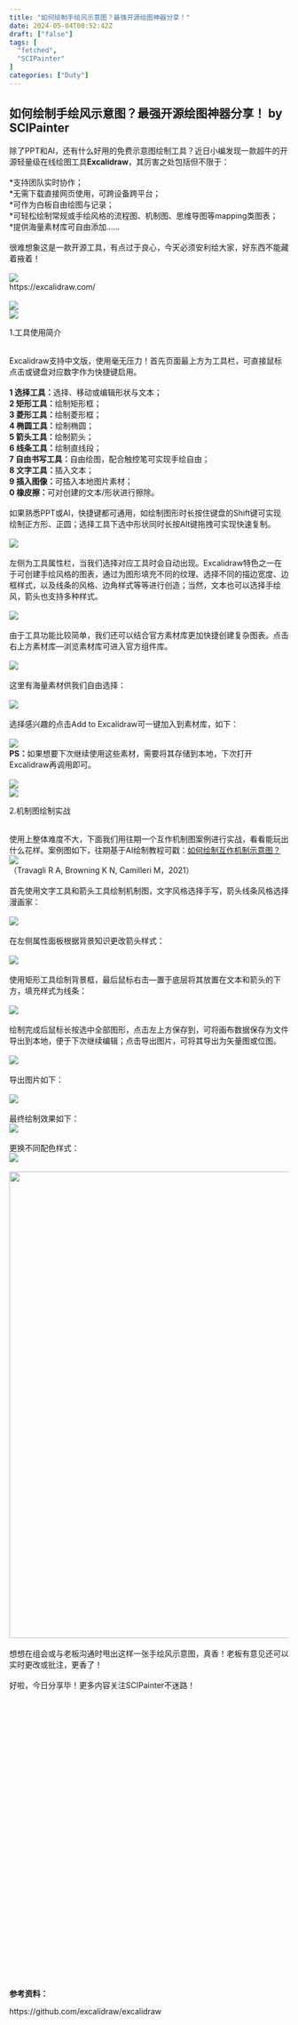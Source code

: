```yaml
---
title: "如何绘制手绘风示意图？最强开源绘图神器分享！"
date: 2024-05-04T00:52:42Z
draft: ["false"]
tags: [
  "fetched",
  "SCIPainter"
]
categories: ["Duty"]
---
```

如何绘制手绘风示意图？最强开源绘图神器分享！ by SCIPainter
------
<div><section data-mpa-powered-by="yiban.io"><span>除了PPT和AI，还有什么好用的免费示意图绘制工具？近日小编发现一款超牛的开源轻量级在线绘图工具</span><span><strong>Excalidraw</strong></span><span>，其厉害之处包括但不限于：</span></section><section><span><br></span></section><section><span>*支持团队实时协作；</span></section><section><span>*无需下载直接网页使用，可跨设备跨平台；</span></section><section><span>*可作为白板自由绘图与记录；</span></section><section><span>*可轻松绘制常规或手绘风格的流程图、机制图、思维导图等mapping类图表；</span></section><section><span>*提供海量素材库可自由添加……</span></section><section><br></section><section><span>很难想象这是一款开源工具，有点过于良心，今天必须安利给大家，好东西不能藏着掖着！</span></section><section><span><br></span></section><section><img data-imgfileid="100056508" data-ratio="0.6935185185185185" data-src="https://mmbiz.qpic.cn/sz_mmbiz_png/tgUVxVRjT6lccIehBc4cofGoFmBN5XG7Lm7HWLCaCANvic6108FticGHuExMaPL2QD36CFkQpLf6oo35SfYK6rSg/640?wx_fmt=png&amp;from=appmsg" data-type="png" data-w="1080" src="https://mmbiz.qpic.cn/sz_mmbiz_png/tgUVxVRjT6lccIehBc4cofGoFmBN5XG7Lm7HWLCaCANvic6108FticGHuExMaPL2QD36CFkQpLf6oo35SfYK6rSg/640?wx_fmt=png&amp;from=appmsg"><span></span></section><section><span>https://excalidraw.com/</span></section><section><br></section><section data-mpa-template="t" mpa-from-tpl="t"><section data-mid="" mpa-from-tpl="t"><section data-mid="" mpa-from-tpl="t"><section data-mid="" mpa-from-tpl="t"><img data-ratio="0.7777777777777778" data-src="https://mmbiz.qpic.cn/sz_mmbiz_png/nfl8I5sWgCIfjXoHTMA7kU0ulxogfWVY4kBPcTcoEVA9Efsyeb5oDTnCeicZKtqzuDia4KWdNrLib8IiawrgmymPlQ/640" data-w="36" src="https://mmbiz.qpic.cn/sz_mmbiz_png/nfl8I5sWgCIfjXoHTMA7kU0ulxogfWVY4kBPcTcoEVA9Efsyeb5oDTnCeicZKtqzuDia4KWdNrLib8IiawrgmymPlQ/640"></section><section data-mid="" mpa-from-tpl="t"><img data-ratio="0.7777777777777778" data-src="https://mmbiz.qpic.cn/mmbiz_png/BsibgGYkTuEAbTkFh3icrGINo9ia5LDiciadhGuL2yanbibqQ28S8vFqrTPpEYPDR9Fd8mkOYE0huvo2WNUAllJNxKzA/640" data-w="36" src="https://mmbiz.qpic.cn/mmbiz_png/BsibgGYkTuEAbTkFh3icrGINo9ia5LDiciadhGuL2yanbibqQ28S8vFqrTPpEYPDR9Fd8mkOYE0huvo2WNUAllJNxKzA/640"></section><section data-mid="" mpa-from-tpl="t"><section data-mid="" mpa-from-tpl="t"><section data-mid="" mpa-from-tpl="t"><p data-mid="" mpa-is-content="t">1.工具使用简介</p></section></section></section></section></section></section><section><span></span></section><section><br></section><section><span>Excalidraw支持中文版，使用毫无压力！首先页面最上方为</span><span>工具栏</span><span>，可直接鼠标点击或键盘对应数字作为快捷键启用。</span></section><section><span><br></span></section><section><span><strong><span>1 选择工具：</span></strong></span><span>选择、移动或编辑形状与文本；</span></section><section><span><strong>2 矩形工具：</strong></span><span>绘制矩形框；</span></section><section><span><strong>3 菱形工具：</strong></span><span>绘制菱形框；</span></section><section><span><strong>4 椭圆工具：</strong></span><span>绘制椭圆；</span></section><section><span><strong>5</strong></span><span><strong> 箭头工具：</strong></span><span>绘制箭头；</span></section><section><span><strong>6 线条工具：</strong></span><span>绘制直线段；</span></section><section><span><strong>7 自由书写工具：</strong></span><span>自由绘图，配合触控笔可实现手绘自由；</span></section><section><span><strong>8 文字工具：</strong></span><span>插入文本；</span></section><section><span><strong>9 插入图像：</strong></span><span>可插入本地图片素材；</span></section><section><span><strong>0 橡皮擦：</strong></span><span>可对创建的文本/形状进行擦除。</span></section><section><br></section><section><span>如果熟悉PPT或AI，快捷键都可通用，如绘制图形时长按住键盘的</span><span>Shift键</span><span>可实现绘制正方形、正圆；选择工具下选中形状同时长按</span><span>Alt键</span><span>拖拽可实现快速复制。</span></section><section><br></section><section><img data-imgfileid="100056509" data-ratio="0.6916666666666667" data-src="https://mmbiz.qpic.cn/sz_mmbiz_png/tgUVxVRjT6lccIehBc4cofGoFmBN5XG78N8JLnBKErFHbGFzYMJiaTK0YmqMrLtFY98ia2SHZszVpbLIlTfIAs0Q/640?wx_fmt=png&amp;from=appmsg" data-type="png" data-w="1080" src="https://mmbiz.qpic.cn/sz_mmbiz_png/tgUVxVRjT6lccIehBc4cofGoFmBN5XG78N8JLnBKErFHbGFzYMJiaTK0YmqMrLtFY98ia2SHZszVpbLIlTfIAs0Q/640?wx_fmt=png&amp;from=appmsg"></section><section><span><br></span></section><section><span>左侧为</span><span>工具属性栏</span><span>，当我们选择对应工具时会自动出现。Excalidraw特色之一在于可创建手绘风格的图表，通过为图形填充不同的纹理、选择不同的描边宽度、边框样式，以及线条的风格、边角样式等等进行创造；当然，文本也可以选择手绘风，箭头也支持多种样式。</span></section><section><span><br></span></section><section><img data-imgfileid="100056511" data-ratio="0.6916666666666667" data-src="https://mmbiz.qpic.cn/sz_mmbiz_png/tgUVxVRjT6lccIehBc4cofGoFmBN5XG7IklZgQabeCkpicvWYcno3pl8fUvpZ8QItgQpvK0WIWaoHh30I5ibiaCMA/640?wx_fmt=png&amp;from=appmsg" data-type="png" data-w="1080" src="https://mmbiz.qpic.cn/sz_mmbiz_png/tgUVxVRjT6lccIehBc4cofGoFmBN5XG7IklZgQabeCkpicvWYcno3pl8fUvpZ8QItgQpvK0WIWaoHh30I5ibiaCMA/640?wx_fmt=png&amp;from=appmsg"><span></span></section><section><br></section><section><span>由于工具功能比较简单，我们还可以结合官方素材库更加快捷创建复杂图表。点击右上方</span><span>素材库—浏览素材库</span><span>可进入官方组件库。</span></section><section><br></section><section><img data-imgfileid="100056510" data-ratio="0.6916666666666667" data-src="https://mmbiz.qpic.cn/sz_mmbiz_png/tgUVxVRjT6lccIehBc4cofGoFmBN5XG7u5gdp4mEJmkr6S1ejEB9XYeRtQ31BFLS7h59HnYTq9MHY97UGDDEfQ/640?wx_fmt=png&amp;from=appmsg" data-type="png" data-w="1080" src="https://mmbiz.qpic.cn/sz_mmbiz_png/tgUVxVRjT6lccIehBc4cofGoFmBN5XG7u5gdp4mEJmkr6S1ejEB9XYeRtQ31BFLS7h59HnYTq9MHY97UGDDEfQ/640?wx_fmt=png&amp;from=appmsg"></section><section><br></section><section><span>这里有海量素材供我们自由选择：</span></section><section><br></section><section><img data-imgfileid="100056512" data-ratio="0.6895273401297498" data-src="https://mmbiz.qpic.cn/sz_mmbiz_gif/tgUVxVRjT6lccIehBc4cofGoFmBN5XG7NHlVJP9O6tt0UeExT9ccT1M3EMs1qr6uJKHT7myDickON2eZ7xZQOjQ/640?wx_fmt=gif&amp;from=appmsg" data-type="gif" data-w="1079" src="https://mmbiz.qpic.cn/sz_mmbiz_gif/tgUVxVRjT6lccIehBc4cofGoFmBN5XG7NHlVJP9O6tt0UeExT9ccT1M3EMs1qr6uJKHT7myDickON2eZ7xZQOjQ/640?wx_fmt=gif&amp;from=appmsg"></section><section><span><br></span></section><section><span>选择感兴趣的点击</span><span>Add to Excalidraw</span><span>可一键加入到素材库，如下：</span></section><section><br></section><section><img data-imgfileid="100056514" data-ratio="0.6916666666666667" data-src="https://mmbiz.qpic.cn/sz_mmbiz_png/tgUVxVRjT6lccIehBc4cofGoFmBN5XG7HdRGKsbobGtmWyNebSVUt38R2bOjw1Hf6q9YaAJJM5lDVTOeQw70Xg/640?wx_fmt=png&amp;from=appmsg" data-type="png" data-w="1080" src="https://mmbiz.qpic.cn/sz_mmbiz_png/tgUVxVRjT6lccIehBc4cofGoFmBN5XG7HdRGKsbobGtmWyNebSVUt38R2bOjw1Hf6q9YaAJJM5lDVTOeQw70Xg/640?wx_fmt=png&amp;from=appmsg"></section><section><strong><span>PS：</span></strong><span>如果想要下次继续使用这些素材，需要将其存储到本地，下次打开Excalidraw再调用即可。</span></section><section><span><br mpa-from-tpl="t"></span></section><section data-mpa-template="t" mpa-from-tpl="t"><section data-mid="" mpa-from-tpl="t"><section data-mid="" mpa-from-tpl="t"><section data-mid="" mpa-from-tpl="t"><img data-ratio="0.7777777777777778" data-src="https://mmbiz.qpic.cn/sz_mmbiz_png/nfl8I5sWgCIfjXoHTMA7kU0ulxogfWVY4kBPcTcoEVA9Efsyeb5oDTnCeicZKtqzuDia4KWdNrLib8IiawrgmymPlQ/640" data-w="36" src="https://mmbiz.qpic.cn/sz_mmbiz_png/nfl8I5sWgCIfjXoHTMA7kU0ulxogfWVY4kBPcTcoEVA9Efsyeb5oDTnCeicZKtqzuDia4KWdNrLib8IiawrgmymPlQ/640"></section><section data-mid="" mpa-from-tpl="t"><img data-ratio="0.7777777777777778" data-src="https://mmbiz.qpic.cn/mmbiz_png/BsibgGYkTuEAbTkFh3icrGINo9ia5LDiciadhGuL2yanbibqQ28S8vFqrTPpEYPDR9Fd8mkOYE0huvo2WNUAllJNxKzA/640" data-w="36" src="https://mmbiz.qpic.cn/mmbiz_png/BsibgGYkTuEAbTkFh3icrGINo9ia5LDiciadhGuL2yanbibqQ28S8vFqrTPpEYPDR9Fd8mkOYE0huvo2WNUAllJNxKzA/640"></section><section data-mid="" mpa-from-tpl="t"><section data-mid="" mpa-from-tpl="t"><section data-mid="" mpa-from-tpl="t"><p data-mid="" mpa-is-content="t">2.机制图绘制实战</p></section></section></section></section></section></section><section><span></span></section><section><br></section><section><span>使用上整体难度不大，下面我们用往期一个互作机制图案例进行实战，看看能玩出什么花样。案例图如下，往期基于AI绘制教程可戳：<a target="_blank" href="http://mp.weixin.qq.com/s?__biz=MzA5NzQzOTgzMw==&amp;mid=2650886390&amp;idx=1&amp;sn=99efb2f93eb62d45f20459c31a73287e&amp;chksm=8b5529c0bc22a0d600c71a0d2f72934dff6498004be93f277b65272c53a98a220265d99db856&amp;scene=21#wechat_redirect" textvalue="如何绘制互作机制示意图？" linktype="text" imgurl="" imgdata="null" data-itemshowtype="0" tab="innerlink" data-linktype="2">如何绘制互作机制示意图？</a></span></section><section><img data-imgfileid="100056513" data-ratio="0.9009259259259259" data-src="https://mmbiz.qpic.cn/sz_mmbiz_png/tgUVxVRjT6lccIehBc4cofGoFmBN5XG7VqFIOJfOTTVoa3A4Hvtb1DGumwMjsh5Ydw7ibTicia8PiceYIleVIgRO3Q/640?wx_fmt=png&amp;from=appmsg" data-type="png" data-w="1080" src="https://mmbiz.qpic.cn/sz_mmbiz_png/tgUVxVRjT6lccIehBc4cofGoFmBN5XG7VqFIOJfOTTVoa3A4Hvtb1DGumwMjsh5Ydw7ibTicia8PiceYIleVIgRO3Q/640?wx_fmt=png&amp;from=appmsg"></section><section><span>（Travagli R A, Browning K N, Camilleri M，2021）</span></section><section><br></section><section><span>首先使用</span><span>文字工具</span><span>和</span><span>箭头工具</span><span>绘制机制图，文字风格选择</span><span>手写</span><span>，箭头线条风格选择</span><span>漫画家</span><span>：</span></section><section><span><br></span></section><section><img data-imgfileid="100056515" data-ratio="0.6916666666666667" data-src="https://mmbiz.qpic.cn/sz_mmbiz_png/tgUVxVRjT6lccIehBc4cofGoFmBN5XG7jJymqB9GXpyoibQuza5KuQH9ibYQIktOQVvibgOrdniaoQQOdH0dUmYb8A/640?wx_fmt=png&amp;from=appmsg" data-type="png" data-w="1080" src="https://mmbiz.qpic.cn/sz_mmbiz_png/tgUVxVRjT6lccIehBc4cofGoFmBN5XG7jJymqB9GXpyoibQuza5KuQH9ibYQIktOQVvibgOrdniaoQQOdH0dUmYb8A/640?wx_fmt=png&amp;from=appmsg"></section><section><br></section><section><span>在左侧属性面板根据背景知识更改箭头样式：</span></section><section><br></section><section><img data-imgfileid="100056517" data-ratio="0.6916666666666667" data-src="https://mmbiz.qpic.cn/sz_mmbiz_png/tgUVxVRjT6lccIehBc4cofGoFmBN5XG7q9Pxfgv9WwOKRQHWNYjpiamrwvrzib39SwfobKicS1GS9CVWUJIGjuz5w/640?wx_fmt=png&amp;from=appmsg" data-type="png" data-w="1080" src="https://mmbiz.qpic.cn/sz_mmbiz_png/tgUVxVRjT6lccIehBc4cofGoFmBN5XG7q9Pxfgv9WwOKRQHWNYjpiamrwvrzib39SwfobKicS1GS9CVWUJIGjuz5w/640?wx_fmt=png&amp;from=appmsg"></section><section><span><br></span></section><section><span>使用</span><span>矩形工具</span><span>绘制背景框，最后</span><span>鼠标右击—置于底层</span><span>将其放置在文本和箭头的下方，填充样式为</span><span>线条</span><span>：</span></section><section><br></section><section><img data-imgfileid="100056516" data-ratio="0.6916666666666667" data-src="https://mmbiz.qpic.cn/sz_mmbiz_png/tgUVxVRjT6lccIehBc4cofGoFmBN5XG7tG3LTqKP8uUjolpgiaaVd2kOfhjylCWMcvu6pobvwJwq7CsNnvOhgew/640?wx_fmt=png&amp;from=appmsg" data-type="png" data-w="1080" src="https://mmbiz.qpic.cn/sz_mmbiz_png/tgUVxVRjT6lccIehBc4cofGoFmBN5XG7tG3LTqKP8uUjolpgiaaVd2kOfhjylCWMcvu6pobvwJwq7CsNnvOhgew/640?wx_fmt=png&amp;from=appmsg"></section><section><span><br></span></section><section><span>绘制完成后鼠标长按选中全部图形，点击左上方</span><span>保存到</span><span>，可将画布数据保存为文件导出到本地，便于下次继续编辑；点击</span><span>导出图片</span><span>，可将其导出为矢量图或位图。</span></section><section><br></section><section><img data-imgfileid="100056518" data-ratio="0.6916666666666667" data-src="https://mmbiz.qpic.cn/sz_mmbiz_png/tgUVxVRjT6lccIehBc4cofGoFmBN5XG7RaXDzSmia3hiaNO6ayt2osFrIfaLMtAfl66ZY2S8k8fJnOZFR8UuPwLg/640?wx_fmt=png&amp;from=appmsg" data-type="png" data-w="1080" src="https://mmbiz.qpic.cn/sz_mmbiz_png/tgUVxVRjT6lccIehBc4cofGoFmBN5XG7RaXDzSmia3hiaNO6ayt2osFrIfaLMtAfl66ZY2S8k8fJnOZFR8UuPwLg/640?wx_fmt=png&amp;from=appmsg"></section><section><span><br></span></section><section><span>导出图片如下：</span></section><section><br></section><section><img data-imgfileid="100056522" data-ratio="0.6916666666666667" data-src="https://mmbiz.qpic.cn/sz_mmbiz_png/tgUVxVRjT6lccIehBc4cofGoFmBN5XG7yD1e2QOj9Q0algZpmD9CTltqE19RqMb4LgoIXIPGwoPm5fiaicul1lbg/640?wx_fmt=png&amp;from=appmsg" data-type="png" data-w="1080" src="https://mmbiz.qpic.cn/sz_mmbiz_png/tgUVxVRjT6lccIehBc4cofGoFmBN5XG7yD1e2QOj9Q0algZpmD9CTltqE19RqMb4LgoIXIPGwoPm5fiaicul1lbg/640?wx_fmt=png&amp;from=appmsg"></section><section><span><br></span></section><section><span>最终绘制效果如下：</span></section><section><img data-imgfileid="100056521" data-ratio="0.7712962962962963" data-src="https://mmbiz.qpic.cn/sz_mmbiz_png/tgUVxVRjT6lccIehBc4cofGoFmBN5XG7V7dKaz9TmZgnlmiaNajibhIn0o0uXX8FiayVRe0wD58yF36afffrtbKZQ/640?wx_fmt=png&amp;from=appmsg" data-type="png" data-w="1080" src="https://mmbiz.qpic.cn/sz_mmbiz_png/tgUVxVRjT6lccIehBc4cofGoFmBN5XG7V7dKaz9TmZgnlmiaNajibhIn0o0uXX8FiayVRe0wD58yF36afffrtbKZQ/640?wx_fmt=png&amp;from=appmsg"></section><section><span><br></span></section><section><span>更换不同配色样式：</span></section><section><img data-imgfileid="100056520" data-ratio="0.7962962962962963" data-src="https://mmbiz.qpic.cn/sz_mmbiz_png/tgUVxVRjT6lccIehBc4cofGoFmBN5XG7ZRia1UEMTUnvziafKngP30hbbWscmaib5wdV8icyxthT4NjTJX6U1ZGTbg/640?wx_fmt=png&amp;from=appmsg" data-type="png" data-w="1080" src="https://mmbiz.qpic.cn/sz_mmbiz_png/tgUVxVRjT6lccIehBc4cofGoFmBN5XG7ZRia1UEMTUnvziafKngP30hbbWscmaib5wdV8icyxthT4NjTJX6U1ZGTbg/640?wx_fmt=png&amp;from=appmsg"></section><section><br></section><section><img data-imgfileid="100056527" data-ratio="0.7777777777777778" data-src="https://mmbiz.qpic.cn/sz_mmbiz_png/tgUVxVRjT6lccIehBc4cofGoFmBN5XG7YQAfDtbsvxXyrL58gHZZeadJGMtIcOlIFKmvia2j1Rh1jCFkAZFibGMg/640?&amp;wx_fmt=png" data-type="png" data-w="1080" height="840" width="1080" src="https://mmbiz.qpic.cn/sz_mmbiz_png/tgUVxVRjT6lccIehBc4cofGoFmBN5XG7YQAfDtbsvxXyrL58gHZZeadJGMtIcOlIFKmvia2j1Rh1jCFkAZFibGMg/640?&amp;wx_fmt=png"></section><section><br></section><section><span>想想在组会或与老板沟通时甩出这样一张手绘风示意图，真香！老板有意见还可以实时更改或批注，更香了！</span></section><section><span><br></span></section><section><span>好啦，今日分享毕！更多内容关注SCIPainter不迷路！</span></section><section data-mpa-template="t" mpa-from-tpl="t"><br></section><section><span></span></section><section data-mpa-template="t" mpa-from-tpl="t"><section data-mpa-template="t" mpa-from-tpl="t"><section mpa-from-tpl="t"><section powered-by="xiumi.us" mpa-from-tpl="t"><section mpa-from-tpl="t"><section mpa-from-tpl="t"><section powered-by="xiumi.us" mpa-from-tpl="t"><section mpa-from-tpl="t"><section mpa-from-tpl="t"><svg viewbox="0 0 1 1" mpa-from-tpl="t"></svg></section></section></section></section><section mpa-from-tpl="t"><section powered-by="xiumi.us" mpa-from-tpl="t"><section mpa-from-tpl="t"><p><span><strong mpa-from-tpl="t" mpa-is-content="t">参考资料：</strong></span></p></section></section></section></section></section></section></section></section><section><span></span></section><section><span>https://github.com/excalidraw/excalidraw</span></section><section><br></section><section data-mpa-template="t" mpa-from-tpl="t"><section data-mpa-template="t" mpa-from-tpl="t"><section mpa-from-tpl="t"><section powered-by="xiumi.us" mpa-from-tpl="t"><section mpa-from-tpl="t"><section mpa-from-tpl="t"><section powered-by="xiumi.us" mpa-from-tpl="t"><section mpa-from-tpl="t"><section mpa-from-tpl="t"><svg viewbox="0 0 1 1" mpa-from-tpl="t"></svg></section></section></section></section><section mpa-from-tpl="t"><section powered-by="xiumi.us" mpa-from-tpl="t"><section mpa-from-tpl="t"><p><span><strong mpa-from-tpl="t" mpa-is-content="t">参考文献：</strong></span></p></section></section></section></section></section></section></section></section><section><span></span></section><section><span>Travagli R A, Browning K N, Camilleri M. Parkinson disease and the gut: new insights into pathogenesis and clinical relevance[J]. Nature Reviews Gastroenterology &amp; Hepatology, 2020, 17(11): 673-685.</span></section><section><span><br></span></section><section><span><br></span></section><p><strong><span>*未经许可，不得以任何方式复制或抄袭本篇文章之部分或全部内容。版权所有，侵权必究。</span></strong></p><p><br></p><section data-role="outer" label="Powered by 135editor.com"><section data-tools="135编辑器" data-id="105648"><section><section data-role="outer" label="Powered by 135editor.com"><section data-role="paragraph"><section data-role="outer" label="Powered by 135editor.com"><section data-tools="135编辑器" data-id="105648"><section><section><img data-ratio="0.8780487804878049" data-src="https://mmbiz.qpic.cn/sz_mmbiz_png/tgUVxVRjT6kCKJYcEqEIfoJYG621mPJE8VibmibGU0Jxic9iabARVRH0FT6BNE8VAglWFXBPibFAU7a6tWGibSs8wyUg/640?wx_fmt=png" data-type="png" data-w="41" data-width="100%" data-imgfileid="100056523" src="https://mmbiz.qpic.cn/sz_mmbiz_png/tgUVxVRjT6kCKJYcEqEIfoJYG621mPJE8VibmibGU0Jxic9iabARVRH0FT6BNE8VAglWFXBPibFAU7a6tWGibSs8wyUg/640?wx_fmt=png"></section><section><section><section data-width="35%"><section><section data-width="100%"><img data-imgfileid="100056526" data-ratio="1" data-src="https://mmbiz.qpic.cn/sz_mmbiz_jpg/tgUVxVRjT6kCKJYcEqEIfoJYG621mPJEv5etCBwHicqbEPwnVrkpaasxqaVibM4mT2JdIuN6yTlYWDD4mL5A427A/640?wx_fmt=jpeg" data-type="jpeg" data-w="860" data-width="100%" title="SCIPainter 30cm二维码.jpg" src="https://mmbiz.qpic.cn/sz_mmbiz_jpg/tgUVxVRjT6kCKJYcEqEIfoJYG621mPJEv5etCBwHicqbEPwnVrkpaasxqaVibM4mT2JdIuN6yTlYWDD4mL5A427A/640?wx_fmt=jpeg"></section></section></section><section data-width="50%"><section><section data-brushtype="text"><span><strong># SCIPainter</strong></span></section><section data-brushtype="text" hm_fix="361:593"><p>基迪奥旗下绘图公众号</p><p>分享科研绘图技能与工具</p><p>欢迎关注与转发~</p></section></section></section></section></section></section></section></section></section></section><section><br></section></section></section><section data-role="paragraph"><section><section powered-by="xiumi.us"><section><section powered-by="xiumi.us"><section><img data-ratio="1" data-src="https://mmbiz.qpic.cn/sz_mmbiz_gif/tgUVxVRjT6kCKJYcEqEIfoJYG621mPJEgMd0aMPtmrDjiaX8sBhfhicVteeHf1JicexSpUbS3fdS9SiboUVN7guaPw/640?wx_fmt=gif" data-type="gif" data-w="400" data-imgfileid="100056524" src="https://mmbiz.qpic.cn/sz_mmbiz_gif/tgUVxVRjT6kCKJYcEqEIfoJYG621mPJEgMd0aMPtmrDjiaX8sBhfhicVteeHf1JicexSpUbS3fdS9SiboUVN7guaPw/640?wx_fmt=gif"></section></section></section><section><section powered-by="xiumi.us"><section><p><span><strong>你的好友拍了拍你</strong></span></p><p><span><strong>并请你帮她点一下</strong></span><strong><span>“分享”</span></strong><span><strong><span>~</span></strong></span></p></section></section></section></section></section><p><br></p></section></section><section><span><br></span></section><p><mp-style-type data-value="10000"></mp-style-type></p></div>  
<hr>
<a href="https://mp.weixin.qq.com/s/5tb3PuB1VLCVyeB9tXQIuQ",target="_blank" rel="noopener noreferrer">原文链接</a>
